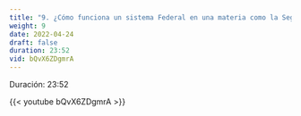 ```yaml
---
title: "9. ¿Cómo funciona un sistema Federal en una materia como la Seguridad?"
weight: 9
date: 2022-04-24
draft: false
duration: 23:52
vid: bQvX6ZDgmrA
---
```


Duración: 23:52

{{< youtube bQvX6ZDgmrA >}}

